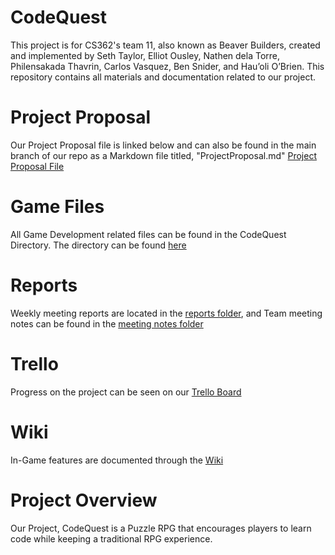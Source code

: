 # CodeQuest
This project is for CS362's team 11, also known as Beaver Builders, created and implemented by Seth Taylor, Elliot Ousley, Nathen dela Torre, Philensakada Thavrin, Carlos Vasquez, Ben Snider, and Hau’oli O’Brien.
This repository contains all materials and documentation related to our project.

# Project Proposal
Our Project Proposal file is linked below and can also be found in the main branch of our repo as a Markdown file titled, "ProjectProposal.md"
[Project Proposal File](https://github.com/ElliotOusley/CS362_Team_11_Project/blob/main/ProjectProposal.md)

# Game Files
All Game Development related files can be found in the CodeQuest Directory. The directory can be found [here](https://github.com/ElliotOusley/CS362_Team_11_Project/tree/main/codeQuest/codeQuest)

# Reports
Weekly meeting reports are located in the [reports folder](https://github.com/ElliotOusley/CS362_Team_11_Project/tree/main/reports), and Team meeting notes can be found in the [meeting notes folder](https://github.com/ElliotOusley/CS362_Team_11_Project/tree/main/Meeting_Notes)

# Trello
Progress on the project can be seen on our [Trello Board](https://trello.com/b/Lz0f5vrL/pt11-project)
# Wiki
In-Game features are documented through the [Wiki](https://github.com/ElliotOusley/CS362_Team_11_Project/wiki)

# Project Overview
Our Project, CodeQuest is a Puzzle RPG that encourages players to learn code while keeping a traditional RPG experience.



